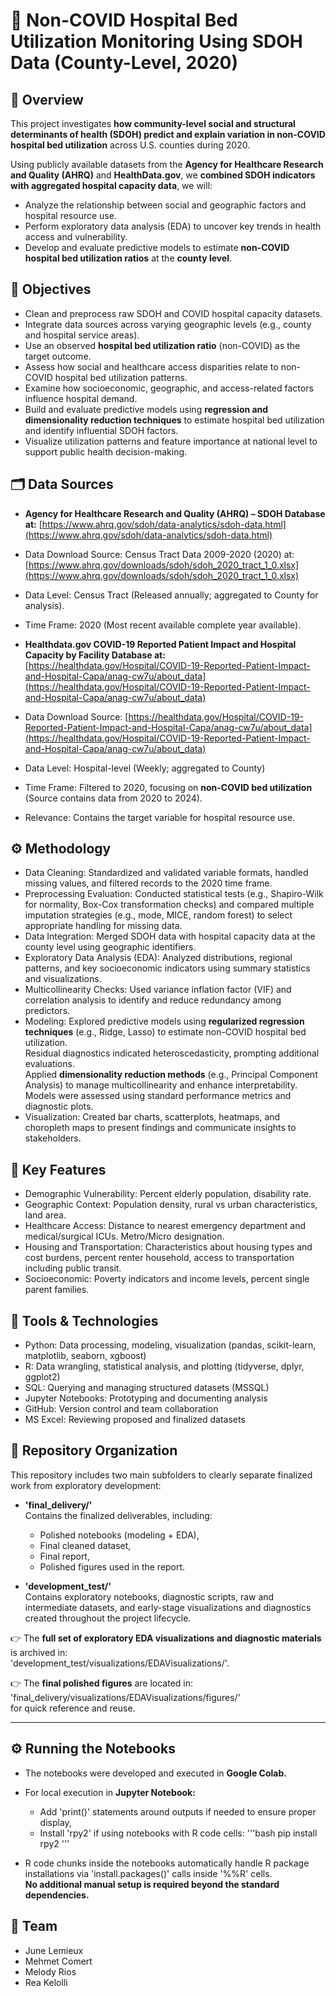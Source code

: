 # 🏥 Non-COVID Hospital Bed Utilization Monitoring Using SDOH Data (County-Level, 2020) 

## 📌 Overview

This project investigates **how community-level social and structural determinants of health (SDOH) predict and explain variation in non-COVID hospital bed utilization** across U.S. counties during 2020.

Using publicly available datasets from the **Agency for Healthcare Research and Quality (AHRQ)** and **HealthData.gov**, we **combined SDOH indicators with aggregated hospital capacity data**, we will:

* Analyze the relationship between social and geographic factors and hospital resource use.
* Perform exploratory data analysis (EDA) to uncover key trends in health access and vulnerability.
* Develop and evaluate predictive models to estimate **non-COVID hospital bed utilization ratios** at the **county level**.

## 🎯 Objectives

* Clean and preprocess raw SDOH and COVID hospital capacity datasets.
* Integrate data sources across varying geographic levels (e.g., county and hospital service areas).
* Use an observed **hospital bed utilization ratio** (non-COVID) as the target outcome.
* Assess how social and healthcare access disparities relate to non-COVID hospital bed utilization patterns.
* Examine how socioeconomic, geographic, and access-related factors influence hospital demand.
* Build and evaluate predictive models using **regression and dimensionality reduction techniques** to estimate hospital bed utilization and identify influential SDOH factors.
* Visualize utilization patterns and feature importance at national level to support public health decision-making.


## 🗂️ Data Sources

* **Agency for Healthcare Research and Quality (AHRQ) – SDOH Database at:** [https://www.ahrq.gov/sdoh/data-analytics/sdoh-data.html](https://www.ahrq.gov/sdoh/data-analytics/sdoh-data.html)
* Data Download Source: Census Tract Data 2009-2020 (2020) at: [https://www.ahrq.gov/downloads/sdoh/sdoh_2020_tract_1_0.xlsx](https://www.ahrq.gov/downloads/sdoh/sdoh_2020_tract_1_0.xlsx)
* Data Level: Census Tract (Released annually; aggregated to County for analysis).
* Time Frame: 2020 (Most recent available complete year available).

* **Healthdata.gov COVID-19 Reported Patient Impact and Hospital Capacity by Facility Database at:** [https://healthdata.gov/Hospital/COVID-19-Reported-Patient-Impact-and-Hospital-Capa/anag-cw7u/about_data](https://healthdata.gov/Hospital/COVID-19-Reported-Patient-Impact-and-Hospital-Capa/anag-cw7u/about_data)
*  Data Download Source: [https://healthdata.gov/Hospital/COVID-19-Reported-Patient-Impact-and-Hospital-Capa/anag-cw7u/about_data](https://healthdata.gov/Hospital/COVID-19-Reported-Patient-Impact-and-Hospital-Capa/anag-cw7u/about_data)
*  Data Level: Hospital-level (Weekly; aggregated to County)
*  Time Frame: Filtered to 2020, focusing on **non-COVID bed utilization** (Source contains data from 2020 to 2024).
*  Relevance: Contains the target variable for hospital resource use.

## ⚙️ Methodology

* Data Cleaning: Standardized and validated variable formats, handled missing values, and filtered records to the 2020 time frame.
* Preprocessing Evaluation: Conducted statistical tests (e.g., Shapiro-Wilk for normality, Box-Cox transformation checks) and compared multiple imputation strategies (e.g., mode, MICE, random forest) to select appropriate handling for missing data.
* Data Integration: Merged SDOH data with hospital capacity data at the county level using geographic identifiers.
* Exploratory Data Analysis (EDA): Analyzed distributions, regional patterns, and key socioeconomic indicators using summary statistics and visualizations.
* Multicollinearity Checks: Used variance inflation factor (VIF) and correlation analysis to identify and reduce redundancy among predictors.
* Modeling: Explored predictive models using **regularized regression techniques** (e.g., Ridge, Lasso) to estimate non-COVID hospital bed utilization.  
  Residual diagnostics indicated heteroscedasticity, prompting additional evaluations.  
  Applied **dimensionality reduction methods** (e.g., Principal Component Analysis) to manage multicollinearity and enhance interpretability.  
  Models were assessed using standard performance metrics and diagnostic plots.
* Visualization: Created bar charts, scatterplots, heatmaps, and choropleth maps to present findings and communicate insights to stakeholders.


## 🔑 Key Features

* Demographic Vulnerability: Percent elderly population, disability rate.
* Geographic Context:  Population density, rural vs urban characteristics, land area.
* Healthcare Access: Distance to nearest emergency department and medical/surgical ICUs. Metro/Micro designation.
* Housing and Transportation: Characteristics about housing types and cost burdens, percent renter household, access to transportation including public transit.
* Socioeconomic: Poverty indicators and income levels, percent single parent families.

## 🧰 Tools & Technologies

* Python: Data processing, modeling, visualization (pandas, scikit-learn, matplotlib, seaborn, xgboost)
* R: Data wrangling, statistical analysis, and plotting (tidyverse, dplyr, ggplot2)
* SQL: Querying and managing structured datasets (MSSQL)
* Jupyter Notebooks: Prototyping and documenting analysis
* GitHub: Version control and team collaboration
* MS Excel: Reviewing proposed and finalized datasets

## 📂 Repository Organization

This repository includes two main subfolders to clearly separate finalized work from exploratory development:

- **'final_delivery/'**  
  Contains the finalized deliverables, including:
  - Polished notebooks (modeling + EDA),
  - Final cleaned dataset,
  - Final report,
  - Polished figures used in the report.

- **'development_test/'**  
  Contains exploratory notebooks, diagnostic scripts, raw and intermediate datasets, and early-stage visualizations and diagnostics created throughout the project lifecycle.

👉 The **full set of exploratory EDA visualizations and diagnostic materials** is archived in:  
'development_test/visualizations/EDAVisualizations/'.

👉 The **final polished figures** are located in:  
'final_delivery/visualizations/EDAVisualizations/figures/'  
for quick reference and reuse.

---

## ⚙️ Running the Notebooks

- The notebooks were developed and executed in **Google Colab.**
- For local execution in **Jupyter Notebook:**
  - Add 'print()' statements around outputs if needed to ensure proper display,
  - Install 'rpy2' if using notebooks with R code cells:
    '''bash
    pip install rpy2
    '''

- R code chunks inside the notebooks automatically handle R package installations via 'install.packages()' calls inside '%%R' cells.  
  **No additional manual setup is required beyond the standard dependencies.**

## 👥 Team

* June Lemieux
* Mehmet Comert
* Melody Rios
* Rea Kelolli  
